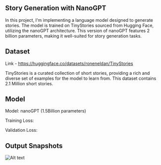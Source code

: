 ## Story Generation with NanoGPT


In this project, I'm implementing a language model designed to generate stories. The model is trained on TinyStories sourced from Hugging Face, utilizing the nanoGPT architecture. This version of nanoGPT features 2 billion parameters, making it well-suited for story generation tasks.


## Dataset
 Link - https://huggingface.co/datasets/roneneldan/TinyStories
 
 TinyStories is a curated collection of short stories, providing a rich and diverse set of examples for the model to learn from. This dataset contains 2.1 Million short stories.

## Model 
Model: nanoGPT (1.5Billion parameters)

Training Loss:

Validation Loss:


## Output Snapshots 

![Alt text](relative/path/to/story.png)
